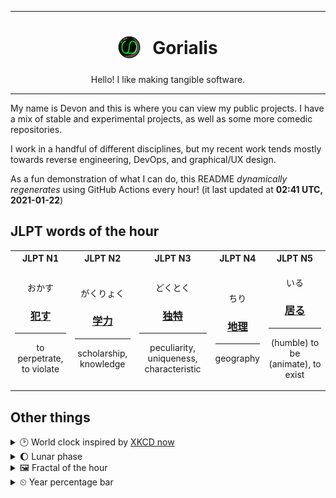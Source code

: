 ***

<h1 align="center">
<sub>
    <img src="readme/resources/avatar.png" height="36">
</sub>
&nbsp;
Gorialis
</h1>
<p align="center">
Hello! I like making tangible software.
</p>

***

My name is Devon and this is where you can view my public projects. I have a mix of stable and experimental projects, as well as some more comedic repositories.

I work in a handful of different disciplines, but my recent work tends mostly towards reverse engineering, DevOps, and graphical/UX design.

As a fun demonstration of what I can do, this README *dynamically regenerates* using GitHub Actions every hour! (it last updated at **02:41 UTC, 2021-01-22**)

<h2>JLPT words of the hour</h2>
<table>
    <tr>
        <th>JLPT N1</th>
        <th>JLPT N2</th>
        <th>JLPT N3</th>
        <th>JLPT N4</th>
        <th>JLPT N5</th>
    </tr>
    <tr>
        <td>
            <p align="center">おかす</p>
            <h3 align="center"><b><a href="https://jisho.org/search/%E7%8A%AF%E3%81%99">犯す</a></b></h3>
            <hr>
            <p align="center">to perpetrate,<wbr> to violate</p>
        </td>
        <td>
            <p align="center">がくりょく</p>
            <h3 align="center"><b><a href="https://jisho.org/search/%E5%AD%A6%E5%8A%9B">学力</a></b></h3>
            <hr>
            <p align="center">scholarship,<wbr> knowledge</p>
        </td>
        <td>
            <p align="center">どくとく</p>
            <h3 align="center"><b><a href="https://jisho.org/search/%E7%8B%AC%E7%89%B9">独特</a></b></h3>
            <hr>
            <p align="center">peculiarity,<wbr> uniqueness,<wbr> characteristic</p>
        </td>
        <td>
            <p align="center">ちり</p>
            <h3 align="center"><b><a href="https://jisho.org/search/%E5%9C%B0%E7%90%86">地理</a></b></h3>
            <hr>
            <p align="center">geography</p>
        </td>
        <td>
            <p align="center">いる</p>
            <h3 align="center"><b><a href="https://jisho.org/search/%E5%B1%85%E3%82%8B">居る</a></b></h3>
            <hr>
            <p align="center">(humble) to be (animate),<wbr> to exist</p>
        </td>
    </tr>
</table>

<h2>Other things</h2>
<details>
<summary>🕑  World clock inspired by <a href="https://xkcd.com/now">XKCD now</a></summary>

> <img src="generated/now.png" width="512">

</details>
<details>
<summary>🌔 Lunar phase</summary>

The moon is approximately 32.19% through its phase (Waxing Gibbous).

</details>
<details>
<summary>&#x1f5bc; Fractal of the hour</summary>

> <img src="generated/fractal.png" width="512">

</details>
<details>
<summary>&#x23f2; Year percentage bar</summary>
<pre><code>2021 [█▁▁▁▁▁▁▁▁▁▁▁▁▁▁▁▁▁▁▁] 5.78%</code></pre>
</details>
